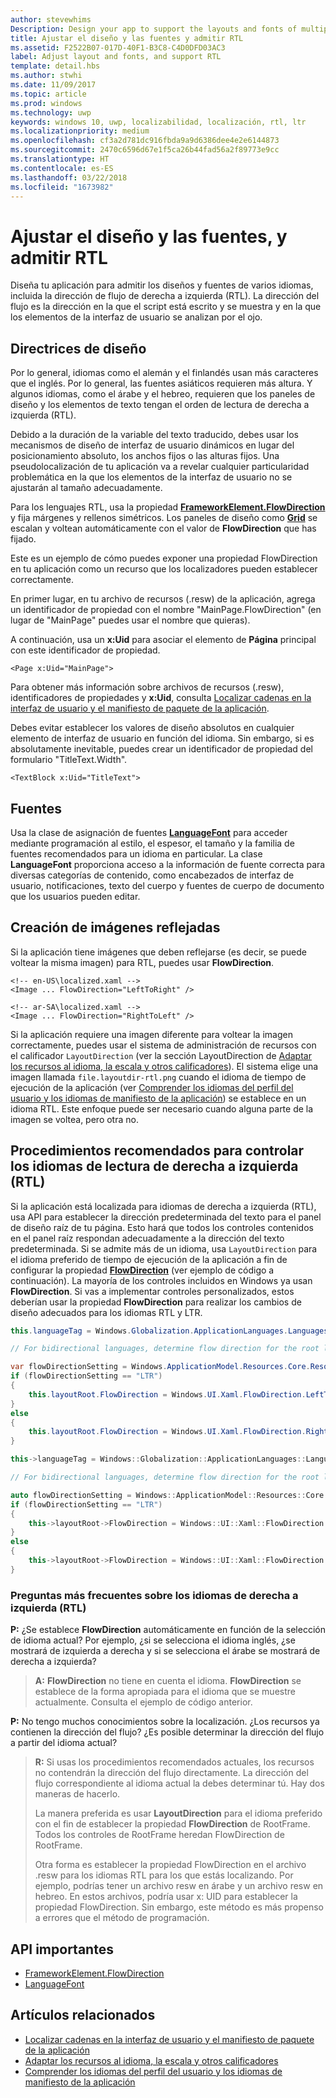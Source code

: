 ```yaml
---
author: stevewhims
Description: Design your app to support the layouts and fonts of multiple languages, including RTL (right-to-left) flow direction.
title: Ajustar el diseño y las fuentes y admitir RTL
ms.assetid: F2522B07-017D-40F1-B3C8-C4D0DFD03AC3
label: Adjust layout and fonts, and support RTL
template: detail.hbs
ms.author: stwhi
ms.date: 11/09/2017
ms.topic: article
ms.prod: windows
ms.technology: uwp
keywords: windows 10, uwp, localizabilidad, localización, rtl, ltr
ms.localizationpriority: medium
ms.openlocfilehash: cf3a2d781dc916fbda9a9d6386dee4e2e6144873
ms.sourcegitcommit: 2470c6596d67e1f5ca26b44fad56a2f89773e9cc
ms.translationtype: HT
ms.contentlocale: es-ES
ms.lasthandoff: 03/22/2018
ms.locfileid: "1673982"
---
```

# <a name="adjust-layout-and-fonts-and-support-rtl"></a>Ajustar el diseño y las fuentes, y admitir RTL

Diseña tu aplicación para admitir los diseños y fuentes de varios idiomas, incluida la dirección de flujo de derecha a izquierda (RTL). La dirección del flujo es la dirección en la que el script está escrito y se muestra y en la que los elementos de la interfaz de usuario se analizan por el ojo.

## <a name="layout-guidelines"></a>Directrices de diseño

Por lo general, idiomas como el alemán y el finlandés usan más caracteres que el inglés. Por lo general, las fuentes asiáticos requieren más altura. Y algunos idiomas, como el árabe y el hebreo, requieren que los paneles de diseño y los elementos de texto tengan el orden de lectura de derecha a izquierda (RTL).

Debido a la duración de la variable del texto traducido, debes usar los mecanismos de diseño de interfaz de usuario dinámicos en lugar del posicionamiento absoluto, los anchos fijos o las alturas fijos. Una pseudolocalización de tu aplicación va a revelar cualquier particularidad problemática en la que los elementos de la interfaz de usuario no se ajustarán al tamaño adecuadamente.

Para los lenguajes RTL, usa la propiedad [**FrameworkElement.FlowDirection**](/uwp/api/Windows.UI.Xaml.FrameworkElement.FlowDirection) y fija márgenes y rellenos simétricos. Los paneles de diseño como [**Grid**](/uwp/api/Windows.UI.Xaml.Controls.Grid?branch=live) se escalan y voltean automáticamente con el valor de **FlowDirection** que has fijado.

Este es un ejemplo de cómo puedes exponer una propiedad FlowDirection en tu aplicación como un recurso que los localizadores pueden establecer correctamente.

En primer lugar, en tu archivo de recursos (.resw) de la aplicación, agrega un identificador de propiedad con el nombre "MainPage.FlowDirection" (en lugar de "MainPage" puedes usar el nombre que quieras).

A continuación, usa un **x:Uid** para asociar el elemento de **Página** principal con este identificador de propiedad.

```xaml
<Page x:Uid="MainPage">
```

Para obtener más información sobre archivos de recursos (.resw), identificadores de propiedades y **x:Uid**, consulta [Localizar cadenas en la interfaz de usuario y el manifiesto de paquete de la aplicación](../../app-resources/localize-strings-ui-manifest.md).

Debes evitar establecer los valores de diseño absolutos en cualquier elemento de interfaz de usuario en función del idioma. Sin embargo, si es absolutamente inevitable, puedes crear un identificador de propiedad del formulario "TitleText.Width".

```xaml
<TextBlock x:Uid="TitleText">
```

## <a name="fonts"></a>Fuentes

Usa la clase de asignación de fuentes [**LanguageFont**](/uwp/api/Windows.Globalization.Fonts.LanguageFont?branch=live) para acceder mediante programación al estilo, el espesor, el tamaño y la familia de fuentes recomendados para un idioma en particular. La clase **LanguageFont** proporciona acceso a la información de fuente correcta para diversas categorías de contenido, como encabezados de interfaz de usuario, notificaciones, texto del cuerpo y fuentes de cuerpo de documento que los usuarios pueden editar.

## <a name="mirroring-images"></a>Creación de imágenes reflejadas

Si la aplicación tiene imágenes que deben reflejarse (es decir, se puede voltear la misma imagen) para RTL, puedes usar **FlowDirection**.

```xaml
<!-- en-US\localized.xaml -->
<Image ... FlowDirection="LeftToRight" />

<!-- ar-SA\localized.xaml -->
<Image ... FlowDirection="RightToLeft" />
```

Si la aplicación requiere una imagen diferente para voltear la imagen correctamente, puedes usar el sistema de administración de recursos con el calificador `LayoutDirection` (ver la sección LayoutDirection de [Adaptar los recursos al idioma, la escala y otros calificadores](../../app-resources/tailor-resources-lang-scale-contrast.md#layoutdirection)). El sistema elige una imagen llamada `file.layoutdir-rtl.png` cuando el idioma de tiempo de ejecución de la aplicación (ver [Comprender los idiomas del perfil del usuario y los idiomas de manifiesto de la aplicación](manage-language-and-region.md)) se establece en un idioma RTL. Este enfoque puede ser necesario cuando alguna parte de la imagen se voltea, pero otra no.

## <a name="best-practices-for-handling-right-to-left-rtl-languages"></a>Procedimientos recomendados para controlar los idiomas de lectura de derecha a izquierda (RTL)

Si la aplicación está localizada para idiomas de derecha a izquierda (RTL), usa API para establecer la dirección predeterminada del texto para el panel de diseño raíz de tu página. Esto hará que todos los controles contenidos en el panel raíz respondan adecuadamente a la dirección del texto predeterminada. Si se admite más de un idioma, usa `LayoutDirection` para el idioma preferido de tiempo de ejecución de la aplicación a fin de configurar la propiedad [**FlowDirection**](/uwp/api/Windows.UI.Xaml.FrameworkElement.FlowDirection) (ver ejemplo de código a continuación). La mayoría de los controles incluidos en Windows ya usan **FlowDirection**. Si vas a implementar controles personalizados, estos deberían usar la propiedad **FlowDirection** para realizar los cambios de diseño adecuados para los idiomas RTL y LTR.

```csharp    
this.languageTag = Windows.Globalization.ApplicationLanguages.Languages[0];

// For bidirectional languages, determine flow direction for the root layout panel, and all contained UI.

var flowDirectionSetting = Windows.ApplicationModel.Resources.Core.ResourceContext.GetForCurrentView().QualifierValues["LayoutDirection"];
if (flowDirectionSetting == "LTR")
{
    this.layoutRoot.FlowDirection = Windows.UI.Xaml.FlowDirection.LeftToRight;
}
else
{
    this.layoutRoot.FlowDirection = Windows.UI.Xaml.FlowDirection.RightToLeft;
}
```

```cpp
this->languageTag = Windows::Globalization::ApplicationLanguages::Languages->GetAt(0);

// For bidirectional languages, determine flow direction for the root layout panel, and all contained UI.

auto flowDirectionSetting = Windows::ApplicationModel::Resources::Core::ResourceContext::GetForCurrentView()->QualifierValues->Lookup("LayoutDirection");
if (flowDirectionSetting == "LTR")
{
    this->layoutRoot->FlowDirection = Windows::UI::Xaml::FlowDirection::LeftToRight;
}
else
{
    this->layoutRoot->FlowDirection = Windows::UI::Xaml::FlowDirection::RightToLeft;
}
```

### <a name="rtl-faq"></a>Preguntas más frecuentes sobre los idiomas de derecha a izquierda (RTL) 

**P:** ¿Se establece **FlowDirection** automáticamente en función de la selección de idioma actual? Por ejemplo, ¿si se selecciona el idioma inglés, ¿se mostrará de izquierda a derecha y si se selecciona el árabe se mostrará de derecha a izquierda?

> **A:** **FlowDirection** no tiene en cuenta el idioma. **FlowDirection** se establece de la forma apropiada para el idioma que se muestre actualmente. Consulta el ejemplo de código anterior.

**P:** No tengo muchos conocimientos sobre la localización. ¿Los recursos ya contienen la dirección del flujo? ¿Es posible determinar la dirección del flujo a partir del idioma actual?

> **R:** Si usas los procedimientos recomendados actuales, los recursos no contendrán la dirección del flujo directamente. La dirección del flujo correspondiente al idioma actual la debes determinar tú. Hay dos maneras de hacerlo.
> 
> La manera preferida es usar **LayoutDirection** para el idioma preferido con el fin de establecer la propiedad **FlowDirection** de RootFrame. Todos los controles de RootFrame heredan FlowDirection de RootFrame.
> 
> Otra forma es establecer la propiedad FlowDirection en el archivo .resw para los idiomas RTL para los que estás localizando. Por ejemplo, podrías tener un archivo resw en árabe y un archivo resw en hebreo. En estos archivos, podría usar x: UID para establecer la propiedad FlowDirection. Sin embargo, este método es más propenso a errores que el método de programación.

## <a name="important-apis"></a>API importantes

* [FrameworkElement.FlowDirection](/uwp/api/Windows.UI.Xaml.FrameworkElement.FlowDirection)
* [LanguageFont](/uwp/api/Windows.Globalization.Fonts.LanguageFont?branch=live)

## <a name="related-topics"></a>Artículos relacionados

* [Localizar cadenas en la interfaz de usuario y el manifiesto de paquete de la aplicación](../../app-resources/localize-strings-ui-manifest.md)
* [Adaptar los recursos al idioma, la escala y otros calificadores](../../app-resources/tailor-resources-lang-scale-contrast.md)
* [Comprender los idiomas del perfil del usuario y los idiomas de manifiesto de la aplicación](manage-language-and-region.md)